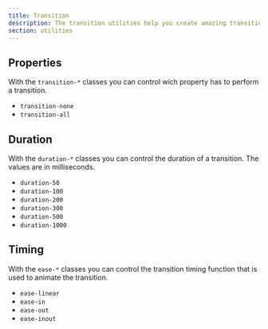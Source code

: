 ```yaml
---
title: Transition
description: The transition utilities help you create amazing transitions for your CSS.
section: utilities
---
```


## Properties
With the `transition-*` classes you can control wich property has to perform a transition.

* `transition-none`
* `transition-all`

## Duration
With the `duration-*` classes you can control the duration of a transition. The values are in milliseconds.

* `duration-50`
* `duration-100`
* `duration-200`
* `duration-300`
* `duration-500`
* `duration-1000`

## Timing
With the `ease-*` classes you can control the transition timing function that is used to animate the transition.

* `ease-linear`
* `ease-in`
* `ease-out`
* `ease-inout`
